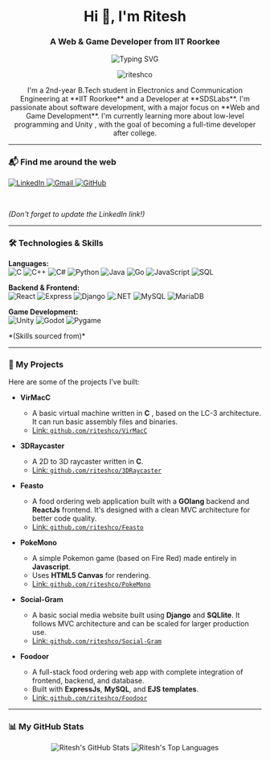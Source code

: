 <h1 align="center">Hi 👋, I'm Ritesh</h1>
<h3 align="center">A Web & Game Developer from IIT Roorkee </h3>

<p align="center">
  <img src="https://readme-typing-svg.herokuapp.com?font=Fira+Code&pause=1000&color=30A9F0&random=false&width=435&lines=B.Tech+Student+%40+IIT+Roorkee;Full-Stack+Developer;Game+Dev+Enthusiast;Low-Level+Programming" alt="Typing SVG" />
</p>

<p align="center">
  <img src="https://komarev.com/ghpvc/?username=riteshco&label=Profile%20Visitors&color=0e75b6&style=flat" alt="riteshco" />
</p>

<p align="center">
  I'm a 2nd-year B.Tech student in Electronics and Communication Engineering at **IIT Roorkee** and a Developer at **SDSLabs**. I'm passionate about software development, with a major focus on **Web and Game Development**. I'm currently learning more about low-level programming and Unity , with the goal of becoming a full-time developer after college.
</p>

---

### 📬 Find me around the web

<p align="left">
  <a href="https://linkedin.com/in/your-username" target="_blank">
    <img src="https://img.shields.io/badge/LinkedIn-0077B5?style=for-the-badge&logo=linkedin&logoColor=white" alt="LinkedIn"/>
  </a>
  <a href="mailto:riteshgadwalv2@gmail.com" target="_blank">
    <img src="https://img.shields.io/badge/Gmail-D14836?style=for-the-badge&logo=gmail&logoColor=white" alt="Gmail"/>
  </a>
  <a href="https://github.com/riteshco" target="_blank">
    <img src="https://img.shields.io/badge/GitHub-181717?style=for-the-badge&logo=github&logoColor=white" alt="GitHub"/>
  </a>
</p>
<br>

*(Don't forget to update the LinkedIn link!)*

---

### 🛠️ Technologies & Skills

<p align="left">
  <strong>Languages:</strong><br>
  <img src="https://img.shields.io/badge/C-A8B9CC?style=for-the-badge&logo=c&logoColor=white" alt="C"/>
  <img src="https://img.shields.io/badge/C%2B%2B-00599C?style=for-the-badge&logo=cplusplus&logoColor=white" alt="C++"/>
  <img src="https://img.shields.io/badge/C%23-239120?style=for-the-badge&logo=c-sharp&logoColor=white" alt="C#"/>
  <img src="https://img.shields.io/badge/Python-3776AB?style=for-the-badge&logo=python&logoColor=white" alt="Python"/>
  <img src="https://img.shields.io/badge/Java-ED8B00?style=for-the-badge&logo=openjdk&logoColor=white" alt="Java"/>
  <img src="https://img.shields.io/badge/Go-00ADD8?style=for-the-badge&logo=go&logoColor=white" alt="Go"/>
  <img src="https://img.shields.io/badge/JavaScript-F7DF1E?style=for-the-badge&logo=javascript&logoColor=black" alt="JavaScript"/>
  <img src="https://img.shields.io/badge/SQL-025E8C?style=for-the-badge&logo=microsoftsqlserver&logoColor=white" alt="SQL"/>
</p>
<p align="left">
  <strong>Backend & Frontend:</strong><br>
  <img src="https://img.shields.io/badge/React-61DAFB?style=for-the-badge&logo=react&logoColor=black" alt="React"/>
  <img src="https://img.shields.io/badge/Express.js-000000?style=for-the-badge&logo=express&logoColor=white" alt="Express"/>
  <img src="https://img.shields.io/badge/Django-092E20?style=for-the-badge&logo=django&logoColor=white" alt="Django"/>
  <img src="https://img.shields.io/badge/.NET-512BD4?style=for-the-badge&logo=dotnet&logoColor=white" alt=".NET"/>
  <img src="https://img.shields.io/badge/MySQL-4479A1?style=for-the-badge&logo=mysql&logoColor=white" alt="MySQL"/>
  <img src="https://img.shields.io/badge/MariaDB-003545?style=for-the-badge&logo=mariadb&logoColor=white" alt="MariaDB"/>
</p>
<p align="left">
  <strong>Game Development:</strong><br>
  <img src="https://img.shields.io/badge/Unity-FFFFFF?style=for-the-badge&logo=unity&logoColor=black" alt="Unity"/>
  <img src="https://img.shields.io/badge/Godot-478CB0?style=for-the-badge&logo=godot-engine&logoColor=white" alt="Godot"/>
  <img src="https://img.shields.io/badge/Pygame-61A344?style=for-the-badge&logo=pygame&logoColor=white" alt="Pygame"/>
</p>
*(Skills sourced from)*

---

### 🚀 My Projects

Here are some of the projects I've built:

* **VirMacC**
    * A basic virtual machine written in **C** , based on the LC-3 architecture. It can run basic assembly files and binaries.
    * [Link: `github.com/riteshco/VirMacC`](https://github.com/riteshco/VirMacC)

* **3DRaycaster**
    * A 2D to 3D raycaster written in **C**.
    * [Link: `github.com/riteshco/3DRaycaster`](https://github.com/riteshco/3DRaycaster)

* **Feasto**
    * A food ordering web application built with a **GOlang** backend and **ReactJs** frontend. It's designed with a clean MVC architecture for better code quality.
    * [Link: `github.com/riteshco/Feasto`](https://github.com/riteshco/Feasto)

* **PokeMono**
    * A simple Pokemon game (based on Fire Red) made entirely in **Javascript**.
    * Uses **HTML5 Canvas** for rendering.
    * [Link: `github.com/riteshco/PokeMono`](https://github.com/riteshco/PokeMono)

* **Social-Gram**
    * A basic social media website built using **Django** and **SQLlite**. It follows MVC architecture and can be scaled for larger production use.
    * [Link: `github.com/riteshco/Social-Gram`](https://github.com/riteshco/Social-Gram)
    
* **Foodoor**
    * A full-stack food ordering web app with complete integration of frontend, backend, and database.
    * Built with **ExpressJs**, **MySQL**, and **EJS templates**.
    * [Link: `github.com/riteshco/Foodoor`](https://github.com/riteshco/Foodoor)

---

### 📊 My GitHub Stats

<p align="center">
  <img src="https://github-readme-stats.vercel.app/api?username=riteshco&show_icons=true&theme=radical" alt="Ritesh's GitHub Stats" />
  <img src="https://github-readme-stats.vercel.app/api/top-langs/?username=riteshco&layout=compact&theme=radical" alt="Ritesh's Top Languages" />
</p>
